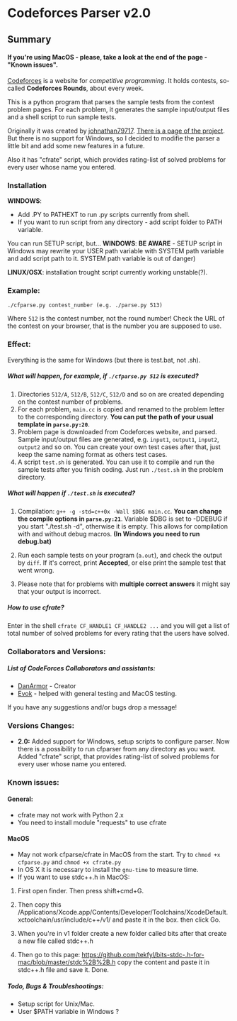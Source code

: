 Codeforces Parser v2.0
=================

Summary
-------
#### If you're using MacOS - please, take a look at the end of the page - "Known issues".
[Codeforces](http://codeforces.com/) is a website for _competitive programming_. It holds contests, so-called **Codeforces Rounds**, about every week.

This is a python program that parses the sample tests from the contest problem pages. For each problem, it generates the sample input/output files and a shell script to run sample tests.

Originally it was created by [johnathan79717](https://github.com/johnathan79717). [There is a page of the project](https://github.com/johnathan79717/codeforces-parser). But there is no support for Windows, so I decided to modifie the parser a little bit and add some new features in a future. 

Also it has "cfrate" script, which provides rating-list of solved problems for every user whose name you entered.

### Installation
 
 **WINDOWS**: 
 - Add .PY to PATHEXT to run .py scripts currently from shell.
 - If you want to run script from any directory - add script folder to PATH variable. 
 
 You can run SETUP script, but...
 **WINDOWS**: **BE AWARE** - SETUP script in Windows may rewrite your USER path variable with SYSTEM path variable and add script path to it. SYSTEM path variable is out of danger) 
 
 **LINUX/OSX**: installation trought script currently working unstable(?).
 
### Example:
`./cfparse.py contest_number (e.g. ./parse.py 513)`

Where `512` is the contest number, not the round number! Check the URL of the contest on your browser, that is the number you are supposed to use.

### Effect:

Everything is the same for Windows (but there is test.bat, not .sh).

##### What will happen, for example, if `./cfparse.py 512` is executed?

1. Directories `512/A`, `512/B`, `512/C`, `512/D` and so on are created depending on the contest number of problems.
2. For each problem, `main.cc` is copied and renamed to the problem letter to the corresponding directory. **You can put the path of your usual template in `parse.py:20`**.
3. Problem page is downloaded from Codeforces website, and parsed. Sample input/output files are generated, e.g. `input1`, `output1`, `input2`, `output2` and so on. You can create your own test cases after that, just keep the same naming format as others test cases.
4. A script `test.sh` is generated. You can use it to compile and run the sample tests after you finish coding. Just run `./test.sh` in the problem directory.

##### What will happen if `./test.sh` is executed?

1. Compilation: `g++ -g -std=c++0x -Wall $DBG main.cc`. **You can change the compile options in `parse.py:21`**. Variable $DBG is set to -DDEBUG if you start "./test.sh -d", otherwise it is empty. This allows for compilation with and without debug macros. **(In Windows you need to run debug.bat)**

2. Run each sample tests on your program (`a.out`), and check the output by `diff`. If it's correct, print **Accepted**, or else print the sample test that went wrong.
3. Please note that for problems with **multiple correct answers** it might say that your output is incorrect.

##### How to use cfrate?

Enter in the shell `cfrate CF_HANDLE1 CF_HANDLE2 ...` and you will get a list of total number of solved problems for every rating that the users have solved.

### Collaborators and Versions:

##### List of CodeForces Collaborators and assistants:
+ [DanArmor](https://codeforces.com/profile/DanArmor) - Creator
+ [Evok](https://codeforces.com/profile/Evok) - helped with general testing and MacOS testing.

If you have any suggestions and/or bugs drop a message!

### Versions Changes:

+ **2.0:**
Added support for Windows, setup scripts to configure parser. Now there is a possibility to run cfparser from any directory as you want.
Added "cfrate" script, that provides rating-list of solved problems for every user whose name you entered. 

### Known issues:
#### General:
* cfrate may not work with Python 2.x
* You need to install module "requests" to use cfrate

#### MacOS
* May not work cfparse/cfrate in MacOS from the start. Try to `chmod +x cfparse.py` and `chmod +x cfrate.py`
* In OS X it is necessary to install the `gnu-time` to measure time.
* If you want to use stdc++.h in MacOS:
1. First open finder. Then press shift+cmd+G.

2. Then copy this /Applications/Xcode.app/Contents/Developer/Toolchains/XcodeDefault.xctoolchain/usr/include/c++/v1/ and paste it in the box. then click Go.

3. When you're in v1 folder create a new folder called bits after that create a new file called stdc++.h

4. Then go to this page: https://github.com/tekfyl/bits-stdc-.h-for-mac/blob/master/stdc%2B%2B.h copy the content and paste it in stdc++.h file and save it. Done.

##### Todo, Bugs & Troubleshootings:

+ Setup script for Unix/Mac.
+ User $PATH variable in Windows ?

